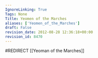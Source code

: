 ```yaml
---
IgnoreLinking: True
Tags: None
Title: Yeomen of the Marches
aliases: ['Yeomen_of_the_Marches']
draft: False
revision_date: 2012-08-28 12:36:18+00:00
revision_id: 8470
---
```


#REDIRECT [[Yeoman of the Marches]]